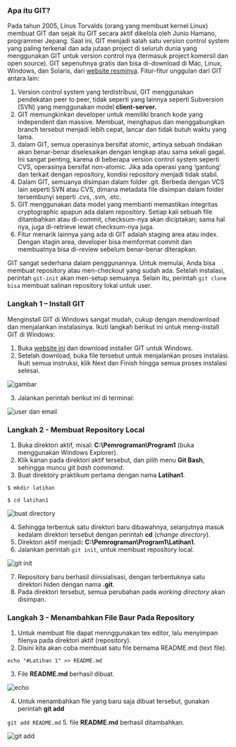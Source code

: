 ### **Apa itu GIT?**

Pada tahun 2005, Linus Torvalds (orang yang membuat kernel Linux) membuat GIT dan sejak itu GIT secara aktif dikelola oleh Junio Hamano, programmer Jepang. Saat ini, GIT menjadi salah satu version control system yang paling terkenal dan ada jutaan project di seluruh dunia yang menggunakan GIT untuk version control nya (termasuk project komersil dan open source). GIT sepenuhnya gratis dan bisa di-download di Mac, Linux, Windows, dan Solaris, dari [website resminya](https://git-scm.com/downloads). Fitur-fitur unggulan dari GIT antara lain:

1. Version control system yang terdistribusi, GIT menggunakan pendekatan peer to peer, tidak seperti yang lainnya seperti Subversion (SVN) yang menggunakan model **client-server.**
2. GIT memungkinkan developer untuk memiliki branch kode yang independent dan massive. Membuat, menghapus dan menggabungkan branch tersebut menjadi lebih cepat, lancar dan tidak butuh waktu yang lama.
3. dalam GIT, semua operasinya bersifat atomic, artinya sebuah tindakan akan benar-benar diselesaikan dengan lengkap atau sama sekali gagal. Ini sangat penting, karena di beberapa version control system seperti CVS, operasinya bersifat non-atomic. Jika ada operasi yang ‘gantung’ dan terkait dengan repository, kondisi repository menjadi tidak stabil.
4. Dalam GIT, semuanya disimpan dalam folder .git. Berbeda dengan VCS lain seperti SVN atau CVS, dimana metadata file disimpan dalam folder tersembunyi seperti .cvs, .svn, .etc.
5. GIT menggunakan data model yang membanti memastikan integritas cryptographic apapun ada dalam repository. Setiap kali sebuah file ditambahkan atau di-commit, checksum-nya akan diciptakan; sama hal nya, juga di-retrieve lewat checksum-nya juga.
6. Fitur menarik lainnya yang ada di GIT adalah staging area atau index. Dengan stagin area, developer bisa memformat commit dan membuatnya bisa di-review sebelum benar-benar diterapkan.

GIT sangat sederhana dalam penggunannya. Untuk memulai, Anda bisa membuat repository atau men-checkout yang sudah ada. Setelah instalasi, perintah ```git-init``` akan men-setup semuanya. Selain itu, perintah ```git clone bisa``` membuat salinan repository lokal untuk user.


### **Langkah 1 – Install GIT**

Menginstall GIT di Windows sangat mudah, cukup dengan mendownload dan menjalankan instalasinya. Ikuti langkah berikut ini untuk meng-install GIT di Windows:

1. Buka [website ini](https://gitforwindows.org/) dan download installer GIT untuk Windows.
2. Setelah download, buka file tersebut untuk menjalankan proses instalasi. Ikuti semua instruksi, klik Next dan Finish hingga semua proses instalasi selesai.

![gambar](https://user-images.githubusercontent.com/46735362/51677971-cc8d8080-200d-11e9-8467-0837633d21c7.png)

3. Jalankan perintah berikut ini di terminal:

![user dan email](https://user-images.githubusercontent.com/46735362/51680412-46c10380-2014-11e9-8279-8d90fd05bc8d.png)


### **Langkah 2 - Membuat Repository Local**

1. Buka direktori aktif, misal: **C:\Pemrograman\Program1** (buka menggunakan Windows Explorer).
2. Klik kanan pada direktori aktif tersebut, dan pilih menu **Git Bash**, sehingga muncu _git bash command_.
3. Buat direktory praktikum pertama dengan nama  **Latihan1**.

```$ mkdir latihan```

```$ cd latihan1```

![buat directory](https://user-images.githubusercontent.com/46735362/51680584-bb943d80-2014-11e9-8fe1-5b77af98d162.png)

4. Sehingga terbentuk satu direktori baru dibawahnya, selanjutnya masuk kedalam direktori tersebut dengan perintah **cd** (_change directory_).
5. Direktori aktif menjadi: **C:\Pemrograman\Program1\Latihan1**.
6. Jalankan perintah ```git init```, untuk membuat repository local.

![git init](https://user-images.githubusercontent.com/46735362/51681072-2134f980-2016-11e9-9f3a-d75a19a3d62c.png)

7. Repository baru berhasil diinisialisasi, dengan terbentuknya satu direktori hiden dengan nama **.git**.
8. Pada direktori tersebut, semua perubahan pada _working directory_ akan disimpan.


### **Langkah 3 - Menambahkan File Baur Pada Repository**

1. Untuk membuat file dapat mennggunakan tex editor, lalu menyimpan filenya pada direktori aktif (repository).
2. Disini kita akan coba membuat satu file bernama README.md (text file).

```echo "#Latihan 1" >> README.md```

3. File **README.md** berhasil dibuat.

![echo](https://user-images.githubusercontent.com/46735362/51681803-50e50100-2018-11e9-93ca-2a6b9cbc81ca.png)

4. Untuk menambahkan file yang baru saja dibuat tersebut, gunakan perintah **git add**

```git add README.md```
5. file **README.md** berhasil ditambahkan.

![git add](https://user-images.githubusercontent.com/46735362/51682547-4297e480-201a-11e9-9ebd-5c997ee368a8.png)


